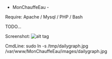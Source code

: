 - MonChauffeEau -

Require: Apache / Mysql / PHP / Bash

TODO...

Screenshot:
![alt tag](https://raw.github.com/philmadomo/MonChauffeEau/master/ScMonChauff.png)

CmdLine:
sudo ln -s /tmp/dailygraph.jpg /var/www/MonChauffeEau/images/dailygraph.jpg

